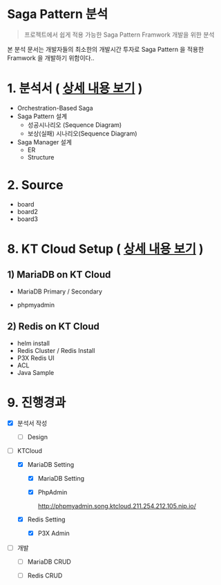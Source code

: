 # Saga Pattern 분석

> 프로젝트에서 쉽게 적용 가능한 Saga Pattern Framwork 개발을 위한 분석



본 분석 문서는 개발자들의 최소한의 개발시간 투자로 Saga Pattern 을 적용한 Framwork 을 개발하기 위함이다..



# 1. 분석서 ( [상세 내용 보기](./SagaDesign/saga_pattern.md) )  

- Orchestration-Based Saga
- Saga Pattern 설계
  - 성공시나리오 (Sequence Diagram)
  - 보상(실패) 시나리오(Sequence Diagram)
- Saga Manager 설계
  - ER
  - Structure



# 2. Source

- board
- board2
- board3







# 8. KT Cloud Setup ( [상세 내용 보기](./ktcloud-setup/ktcloud-setup.md) )  

## 1) MariaDB on KT Cloud

- MariaDB Primary / Secondary

- phpmyadmin

  

  

## 2) Redis on KT Cloud

- helm install
- Redis Cluster / Redis Install
- P3X Redis UI
- ACL
- Java Sample





# 9. 진행경과



- [x] 분석서 작성

  - [ ] Design

- [ ] KTCloud

  - [x] MariaDB Setting

    - [x] MariaDB Setting

    - [x] PhpAdmin 

      http://phpmyadmin.song.ktcloud.211.254.212.105.nip.io/

  - [x] Redis Setting

    - [x] P3X Admin

      

- [ ] 개발

  - [ ] MariaDB CRUD
  - [ ] Redis CRUD


